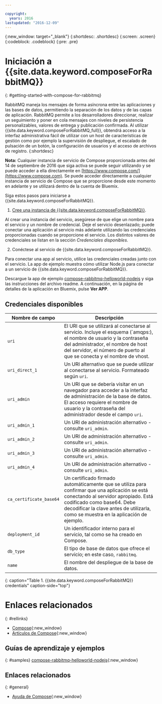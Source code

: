 ```yaml
---

copyright:
  years: 2016
lastupdated: "2016-12-09"
---
```


{:new_window: target="_blank"}
{:shortdesc: .shortdesc}
{:screen: .screen}
{:codeblock: .codeblock}
{:pre: .pre}

# Iniciación a {{site.data.keyword.composeForRabbitMQ}}
{: #getting-started-with-compose-for-rabbitmq}

RabbitMQ maneja los mensajes de forma asíncrona entre las aplicaciones y las bases de datos, permitiendo la separación de los datos y de las capas de aplicación. RabbitMQ permite a los desarrolladores direccionar, realizar un seguimiento y poner en cola mensajes con niveles de persistencia personalizables, valores de entrega y publicación confirmada. Al utilizar {{site.data.keyword.composeForRabbitMQ_full}}, obtendrá acceso a la interfaz administrativa fácil de utilizar con un host de características de gestión como por ejemplo la supervisión de despliegue, el escalado de pulsación de un botón, la configuración de usuarios y el acceso de archivos de registro.
{:shortdesc}

**Nota:** Cualquier instancia de servicio de Compose proporcionada antes del 14 de septiembre de 2016 que siga activa se puede seguir utilizando y se puede acceder a ella directamente en [https://www.compose.com/](https://www.compose.com). Se puede acceder directamente a cualquier instancia de servicio de Compose que se proporcione desde este momento en adelante y se utilizará dentro de la cuenta de Bluemix.

Siga estos pasos para iniciarse a {{site.data.keyword.composeForRabbitMQ}}.

1. [Cree una instancia de {{site.data.keyword.composeForRabbitMQ}}](https://console.ng.bluemix.net/catalog/services/compose-for-rabbitmq/).

  Al crear una instancia del servicio, asegúrese de que elige un nombre para el servicio y un nombre de credencial. Deje el servicio desenlazado; puede conectar una aplicación al servicio más adelante utilizando las credenciales proporcionadas cuando se proporcione el servicio.  Los distintos valores de credenciales se listan en la sección *Credenciales disponibles*.

2. Conéctese al servicio de {{site.data.keyword.composeForRabbitMQ}}.

  Para conectar una app al servicio, utilice las credenciales creadas junto con el servicio. La app de ejemplo muestra cómo utilizar Node.js para conectar a un servicio de {{site.data.keyword.composeForRabbitMQ}}.

  Descargue la app de ejemplo [compose-rabbitmq-helloworld-nodejs](https://github.com/IBM-Bluemix/compose-rabbitmq-helloworld-nodejs) y siga las instrucciones del archivo readme. A continuación, en la página de detalles de la aplicación en Bluemix, pulse **Ver APP**.

## Credenciales disponibles

Nombre de campo|Descripción
----------|-----------
``uri``|El URI que se utilizará al conectarse al servicio. Incluye el esquema (`amqps:), el nombre de usuario y la contraseña del administrador, el nombre de host del servidor, el número de puerto al que se conecta y el nombre de vhost.
`uri_direct_1`|Un URI alternativo que se puede utilizar al conectarse al servicio. Formateado según `uri`.
`uri_admin`|Un URI que se debería visitar en un navegador para acceder a la interfaz de administración de la base de datos. El acceso requiere el nombre de usuario y la contraseña del administrador desde el campo `uri`.
`uri_admin_1`|Un URI de administración alternativo - consulte `uri_admin`.
`uri_admin_2`|Un URI de administración alternativo - consulte `uri_admin`.
`uri_admin_3`|Un URI de administración alternativo - consulte `uri_admin`.
`uri_admin_4`|Un URI de administración alternativo - consulte `uri_admin`.
`ca_certificate_base64`|Un certificado firmado automáticamente que se utiliza para confirmar que una aplicación se está conectando al servidor apropiado. Está codificado como base64. Debe decodificar la clave antes de utilizarla, como se muestra en la aplicación de ejemplo.
`deployment_id`|Un identificador interno para el servicio, tal como se ha creado en Compose.
`db_type`|El tipo de base de datos que ofrece el servicio; en este caso, `rabbitmq`.
`name`|El nombre del despliegue de la base de datos.
{: caption="Table 1. {{site.data.keyword.composeForRabbitMQ}} credentials" caption-side="top"}

# Enlaces relacionados
{: #rellinks}

* [Compose](https://www.compose.com){:new_window}
* [Artículos de Compose](https://www.compose.com/articles/){:new_window}

## Guías de aprendizaje y ejemplos
{: #samples}
[compose-rabbitmq-helloworld-nodejs](https://github.com/IBM-Bluemix/compose-rabbitmq-helloworld-nodejs){:new_window}

## Enlaces relacionados
{: #general}
* [Ayuda de Compose](https://help.compose.com/docs){:new_window}
